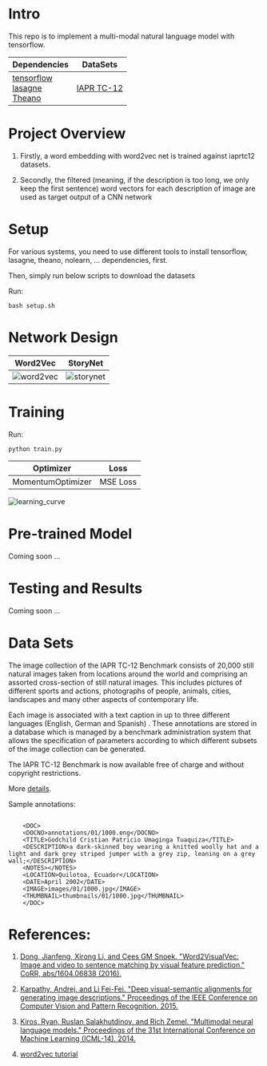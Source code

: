 # Intro

This repo is to implement a multi-modal natural language model with tensorflow.

|**Dependencies**             |  **DataSets**|
| --- | --- |
|[tensorflow](https://www.tensorflow.org) <br/>[lasagne](https://https://github.com/Lasagne/Lasagne) <br/>[Theano](https://github.com/Theano/Theano) |[IAPR TC-12](http://www.imageclef.org/photodata)|


# Project Overview

1. Firstly, a word embedding with word2vec net is trained against iaprtc12 datasets.

2. Secondly, the filtered (meaning, if the description is too long, we only keep the first sentence) word vectors for each description of image are used as target output of a CNN network

# Setup

For various systems, you need to use different tools to install tensorflow, lasagne, theano, nolearn, ... dependencies, first.

Then, simply run below scripts to download the datasets

Run:

```bash setup.sh```


# Network Design

**Word2Vec**             |  **StoryNet**
:-------------------------:|:-------------------------:
![word2vec](https://www.tensorflow.org/images/softmax-nplm.png)|![storynet](https://user-images.githubusercontent.com/8921629/28401184-23dfdb4e-6ccd-11e7-8883-cf7749444d32.png)

# Training

Run:

```python train.py```


**Optimizer**             |  **Loss**
:-------------------------:|:-------------------------:
MomentumOptimizer  | MSE Loss


![learning_curve](https://user-images.githubusercontent.com/8921629/28445982-bd35c1e6-6d7c-11e7-8100-cfdeee644167.png)

# Pre-trained Model

Coming soon ...

# Testing and Results

Coming soon ...

# Data Sets

The image collection of the IAPR TC-12 Benchmark consists of 20,000 still natural images taken from locations around the world and comprising an assorted cross-section of still natural images. This includes pictures of different sports and actions, photographs of people, animals, cities, landscapes and many other aspects of contemporary life.

Each image is associated with a text caption in up to three different languages (English, German and Spanish) . These annotations are stored in a database which is managed by a benchmark administration system that allows the specification of parameters according to which different subsets of the image collection can be generated.

The IAPR TC-12 Benchmark is now available free of charge and without copyright restrictions.

More [details](http://www.imageclef.org/photodata).

Sample annotations:

```

    <DOC>
    <DOCNO>annotations/01/1000.eng</DOCNO>
    <TITLE>Godchild Cristian Patricio Umaginga Tuaquiza</TITLE>
    <DESCRIPTION>a dark-skinned boy wearing a knitted woolly hat and a light and dark grey striped jumper with a grey zip, leaning on a grey wall;</DESCRIPTION>
    <NOTES></NOTES>
    <LOCATION>Quilotoa, Ecuador</LOCATION>
    <DATE>April 2002</DATE>
    <IMAGE>images/01/1000.jpg</IMAGE>
    <THUMBNAIL>thumbnails/01/1000.jpg</THUMBNAIL>
    </DOC>

```


# References:

1. [Dong, Jianfeng, Xirong Li, and Cees GM Snoek. "Word2VisualVec: Image and video to sentence matching by visual feature prediction." CoRR, abs/1604.06838 (2016).](https://arxiv.org/pdf/1604.06838.pdf)

2. [Karpathy, Andrej, and Li Fei-Fei. "Deep visual-semantic alignments for generating image descriptions." Proceedings of the IEEE Conference on Computer Vision and Pattern Recognition. 2015.](https://cs.stanford.edu/people/karpathy/cvpr2015.pdf)

3. [Kiros, Ryan, Ruslan Salakhutdinov, and Rich Zemel. "Multimodal neural language models." Proceedings of the 31st International Conference on Machine Learning (ICML-14). 2014.](http://proceedings.mlr.press/v32/kiros14.pdf)

4. [word2vec tutorial](http://mccormickml.com/2016/04/19/word2vec-tutorial-the-skip-gram-model/)
